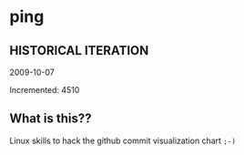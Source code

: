 # ping

## HISTORICAL ITERATION
2009-10-07

Incremented: 4510

## What is this?? 
Linux skills to hack the github commit visualization chart `;-)`
